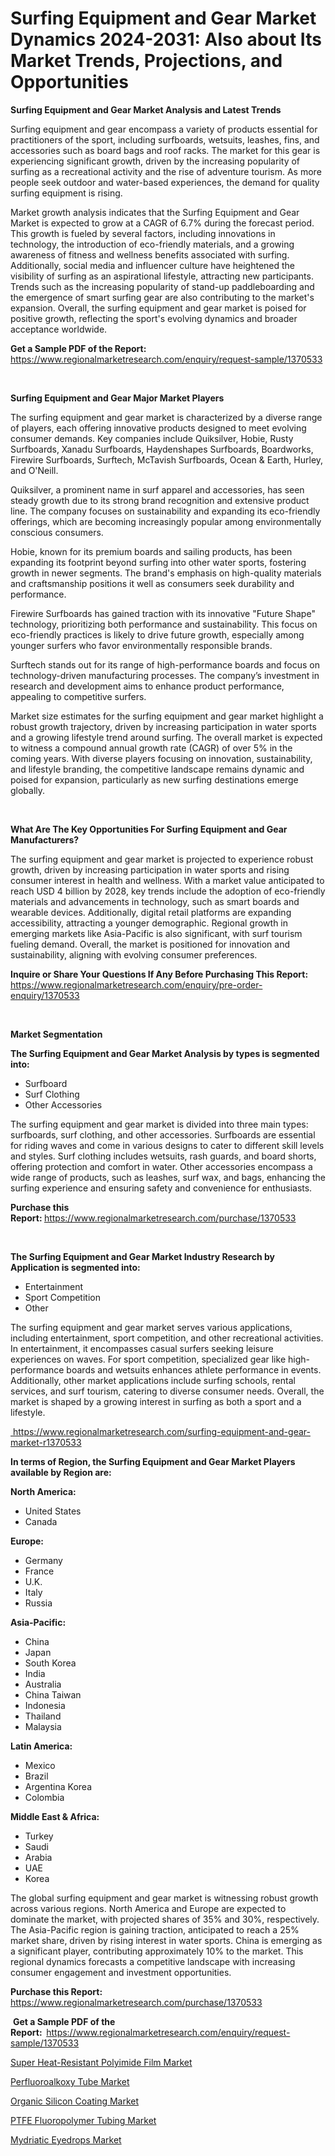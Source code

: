 <p><h1>Surfing Equipment and Gear Market Dynamics 2024-2031: Also about Its Market Trends, Projections, and Opportunities</h1></p><p><strong>Surfing Equipment and Gear Market Analysis and Latest Trends</strong></p>
<p><p>Surfing equipment and gear encompass a variety of products essential for practitioners of the sport, including surfboards, wetsuits, leashes, fins, and accessories such as board bags and roof racks. The market for this gear is experiencing significant growth, driven by the increasing popularity of surfing as a recreational activity and the rise of adventure tourism. As more people seek outdoor and water-based experiences, the demand for quality surfing equipment is rising.</p><p>Market growth analysis indicates that the Surfing Equipment and Gear Market is expected to grow at a CAGR of 6.7% during the forecast period. This growth is fueled by several factors, including innovations in technology, the introduction of eco-friendly materials, and a growing awareness of fitness and wellness benefits associated with surfing. Additionally, social media and influencer culture have heightened the visibility of surfing as an aspirational lifestyle, attracting new participants. Trends such as the increasing popularity of stand-up paddleboarding and the emergence of smart surfing gear are also contributing to the market's expansion. Overall, the surfing equipment and gear market is poised for positive growth, reflecting the sport's evolving dynamics and broader acceptance worldwide.</p></p>
<p><strong>Get a Sample PDF of the Report:&nbsp;</strong> <a href="https://www.regionalmarketresearch.com/enquiry/request-sample/1370533">https://www.regionalmarketresearch.com/enquiry/request-sample/1370533</a></p>
<p>&nbsp;</p>
<p><strong>Surfing Equipment and Gear Major Market Players</strong></p>
<p><p>The surfing equipment and gear market is characterized by a diverse range of players, each offering innovative products designed to meet evolving consumer demands. Key companies include Quiksilver, Hobie, Rusty Surfboards, Xanadu Surfboards, Haydenshapes Surfboards, Boardworks, Firewire Surfboards, Surftech, McTavish Surfboards, Ocean & Earth, Hurley, and O'Neill.</p><p>Quiksilver, a prominent name in surf apparel and accessories, has seen steady growth due to its strong brand recognition and extensive product line. The company focuses on sustainability and expanding its eco-friendly offerings, which are becoming increasingly popular among environmentally conscious consumers.</p><p>Hobie, known for its premium boards and sailing products, has been expanding its footprint beyond surfing into other water sports, fostering growth in newer segments. The brand's emphasis on high-quality materials and craftsmanship positions it well as consumers seek durability and performance.</p><p>Firewire Surfboards has gained traction with its innovative "Future Shape" technology, prioritizing both performance and sustainability. This focus on eco-friendly practices is likely to drive future growth, especially among younger surfers who favor environmentally responsible brands.</p><p>Surftech stands out for its range of high-performance boards and focus on technology-driven manufacturing processes. The company’s investment in research and development aims to enhance product performance, appealing to competitive surfers.</p><p>Market size estimates for the surfing equipment and gear market highlight a robust growth trajectory, driven by increasing participation in water sports and a growing lifestyle trend around surfing. The overall market is expected to witness a compound annual growth rate (CAGR) of over 5% in the coming years. With diverse players focusing on innovation, sustainability, and lifestyle branding, the competitive landscape remains dynamic and poised for expansion, particularly as new surfing destinations emerge globally.</p></p>
<p>&nbsp;</p>
<p><strong>What Are The Key Opportunities For Surfing Equipment and Gear Manufacturers?</strong></p>
<p><p>The surfing equipment and gear market is projected to experience robust growth, driven by increasing participation in water sports and rising consumer interest in health and wellness. With a market value anticipated to reach USD 4 billion by 2028, key trends include the adoption of eco-friendly materials and advancements in technology, such as smart boards and wearable devices. Additionally, digital retail platforms are expanding accessibility, attracting a younger demographic. Regional growth in emerging markets like Asia-Pacific is also significant, with surf tourism fueling demand. Overall, the market is positioned for innovation and sustainability, aligning with evolving consumer preferences.</p></p>
<p><strong>Inquire or Share Your Questions If Any Before Purchasing This Report:</strong> <a href="https://www.regionalmarketresearch.com/enquiry/pre-order-enquiry/1370533">https://www.regionalmarketresearch.com/enquiry/pre-order-enquiry/1370533</a></p>
<p>&nbsp;</p>
<p><strong>Market Segmentation</strong></p>
<p><strong>The Surfing Equipment and Gear Market Analysis by types is segmented into:</strong></p>
<p><ul><li>Surfboard</li><li>Surf Clothing</li><li>Other Accessories</li></ul></p>
<p><p>The surfing equipment and gear market is divided into three main types: surfboards, surf clothing, and other accessories. Surfboards are essential for riding waves and come in various designs to cater to different skill levels and styles. Surf clothing includes wetsuits, rash guards, and board shorts, offering protection and comfort in water. Other accessories encompass a wide range of products, such as leashes, surf wax, and bags, enhancing the surfing experience and ensuring safety and convenience for enthusiasts.</p></p>
<p><strong>Purchase this Report:&nbsp;</strong><a href="https://www.regionalmarketresearch.com/purchase/1370533">https://www.regionalmarketresearch.com/purchase/1370533</a></p>
<p>&nbsp;</p>
<p><strong>The Surfing Equipment and Gear Market Industry Research by Application is segmented into:</strong></p>
<p><ul><li>Entertainment</li><li>Sport Competition</li><li>Other</li></ul></p>
<p><p>The surfing equipment and gear market serves various applications, including entertainment, sport competition, and other recreational activities. In entertainment, it encompasses casual surfers seeking leisure experiences on waves. For sport competition, specialized gear like high-performance boards and wetsuits enhances athlete performance in events. Additionally, other market applications include surfing schools, rental services, and surf tourism, catering to diverse consumer needs. Overall, the market is shaped by a growing interest in surfing as both a sport and a lifestyle.</p></p>
<p><a href="https://www.regionalmarketresearch.com/surfing-equipment-and-gear-market-r1370533">&nbsp;https://www.regionalmarketresearch.com/surfing-equipment-and-gear-market-r1370533</a></p>
<p><strong>In terms of Region, the Surfing Equipment and Gear Market Players available by Region are:</strong></p>
<p>
    <p> <strong> North America: </strong>
        <ul>
            <li>United States</li>
            <li>Canada</li>
        </ul>
        </p> 
    <p> <strong> Europe: </strong>
        <ul>
            <li>Germany</li>
            <li>France</li>
            <li>U.K.</li>
            <li>Italy</li>
            <li>Russia</li>
        </ul>
        </p> 
    <p> <strong> Asia-Pacific: </strong>
        <ul>
            <li>China</li>
            <li>Japan</li>
            <li>South Korea</li>
            <li>India</li>
            <li>Australia</li>
            <li>China Taiwan</li>
            <li>Indonesia</li>
            <li>Thailand</li>
            <li>Malaysia</li>
        </ul>
        </p> 
    <p> <strong> Latin America: </strong>
        <ul>
            <li>Mexico</li>
            <li>Brazil</li>
            <li>Argentina Korea</li>
            <li>Colombia</li>
        </ul>
        </p> 
    <p> <strong> Middle East & Africa: </strong>
        <ul>
            <li>Turkey</li>
            <li>Saudi</li>
            <li>Arabia</li>
            <li>UAE</li>
            <li>Korea</li>
        </ul>
    </p>
    </p>
<p><p>The global surfing equipment and gear market is witnessing robust growth across various regions. North America and Europe are expected to dominate the market, with projected shares of 35% and 30%, respectively. The Asia-Pacific region is gaining traction, anticipated to reach a 25% market share, driven by rising interest in water sports. China is emerging as a significant player, contributing approximately 10% to the market. This regional dynamics forecasts a competitive landscape with increasing consumer engagement and investment opportunities.</p></p>
<p><strong>Purchase this Report: </strong><a href="https://www.regionalmarketresearch.com/purchase/1370533">https://www.regionalmarketresearch.com/purchase/1370533</a></p>
<p>&nbsp;<strong>Get a Sample PDF of the Report:&nbsp;&nbsp;</strong><a href="https://www.regionalmarketresearch.com/enquiry/request-sample/1370533">https://www.regionalmarketresearch.com/enquiry/request-sample/1370533</a></p>
<p><strong></strong></p>
<p><p><a href="https://medium.com/@claudianurdin/strategic-roadmap-global-super-heat-resistant-polyimide-film-market-insights-and-opportunities-aff4dd5c2743?postPublishedType=repub">Super Heat-Resistant Polyimide Film Market</a></p><p><a href="https://issuu.com/reportprime-2/docs/perfluoroalkoxy-tube-market-size-20_bdac722dba520a">Perfluoroalkoxy Tube Market</a></p><p><a href="https://medium.com/@claudianurdin/what-is-driving-the-global-organic-silicon-coating-market-4150848ccc9b?postPublishedType=repub">Organic Silicon Coating Market</a></p><p><a href="https://issuu.com/reportprime-2/docs/ptfe-fluoropolymer-tubing-market-si_b98f85a4bf0a32">PTFE Fluoropolymer Tubing Market</a></p><p><a href="https://www.linkedin.com/pulse/how-mydriatic-eyedrops-market-evolved-key-trends-regional-fcene">Mydriatic Eyedrops Market</a></p></p>